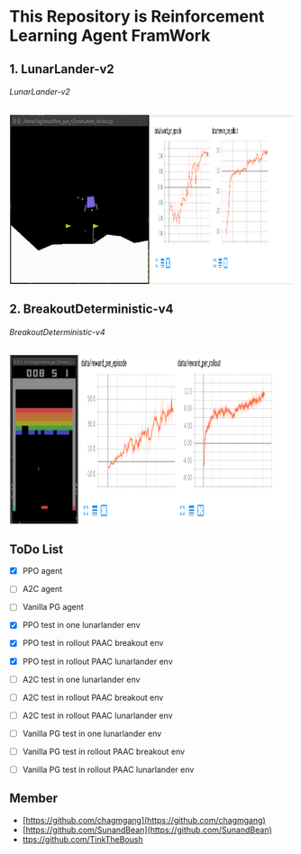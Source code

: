 # This Repository is Reinforcement Learning Agent FramWork

## 1. LunarLander-v2  

###### LunarLander-v2
<div align="center">
  <img src="sources/lunarlander.gif" width="49%" height='300'>
  <img src="sources/lunarlander.png" width="50%" height='300'>
</div>

## 2. BreakoutDeterministic-v4

###### BreakoutDeterministic-v4

<div align="center">
  <img src="sources/breakout.gif" width="24%" height='300'>
  <img src="sources/breakout.png" width="75%" height='300'>
</div>






## ToDo List
- [x] PPO agent
- [ ] A2C agent
- [ ] Vanilla PG agent
- [x] PPO test in one lunarlander env
- [x] PPO test in rollout PAAC breakout env
- [x] PPO test in rollout PAAC lunarlander env
- [ ] A2C test in one lunarlander env
- [ ] A2C test in rollout PAAC breakout env
- [ ] A2C test in rollout PAAC lunarlander env
- [ ] Vanilla PG test in one lunarlander env
- [ ] Vanilla PG test in rollout PAAC breakout env
- [ ] Vanilla PG test in rollout PAAC lunarlander env


## Member

- [https://github.com/chagmgang](https://github.com/chagmgang)
- [https://github.com/SunandBean](https://github.com/SunandBean)
- [ttps://github.com/TinkTheBoush](ttps://github.com/TinkTheBoush)